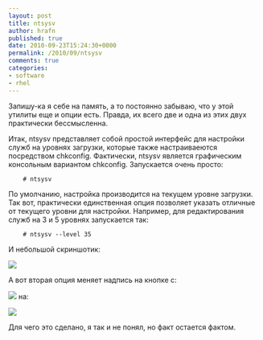 ```yaml
---
layout: post
title: ntsysv
author: hrafn
published: true
date: 2010-09-23T15:24:30+0000
permalink: /2010/09/ntsysv
comments: true
categories:
- software
- rhel
---
```


Запишу-ка я себе на память, а то постоянно забываю, что у этой утилиты еще и
опции есть. Правда, их всего две и одна из этих двух практически бессмысленна.

<!--more-->

Итак, ntsysv представляет собой простой интерфейс для настройки служб на
уровнях загрузки, которые также настраиваеются посредством chkconfig.
Фактически, ntsysv является графическим консольным вариантом chkconfig.
Запускается очень просто:

		# ntsysv

По умолчанию, настройка производится на текущем уровне загрузки. Так вот,
практически единственная опция позволяет указать отличные от текущего уровни
для настройки. Например, для редактирования служб на 3 и 5 уровнях запускается
так:

		# ntsysv --level 35

И небольшой скриншотик:

[![](/media/images/2010/09/23/ntsysv-1.png)](/media/images/2010/09/23/ntsysv-1.png)

А вот вторая опция меняет надпись на кнопке с:

[![](/media/images/2010/09/23/ntsysv-11.png)](/media/images/2010/09/23/ntsysv-11.png) на:

[![](/media/images/2010/09/23/ntsysv-back.png)](/media/images/2010/09/23/ntsysv-back.png)

Для чего это сделано, я так и не понял, но факт остается фактом.

